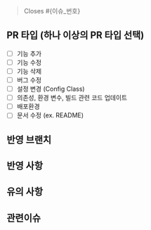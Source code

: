 > Closes #{이슈_번호}

## PR 타입 (하나 이상의 PR 타입 선택)
- [ ] 기능 추가
- [ ] 기능 수정
- [ ] 기능 삭제
- [ ] 버그 수정
- [ ] 설정 변경 (Config Class)
- [ ] 의존성, 환경 변수, 빌드 관련 코드 업데이트
- [ ] 배포환경
- [ ] 문서 수정 (ex. README)

## 반영 브랜치

## 반영 사항

## 유의 사항

## 관련이슈
